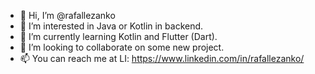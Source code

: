 - 👋 Hi, I’m @rafallezanko
- 👀 I’m interested in Java or Kotlin in backend.
- 🌱 I’m currently learning Kotlin and Flutter (Dart).
- 💞️ I’m looking to collaborate on some new project.
- 📫 You can reach me at LI: https://www.linkedin.com/in/rafallezanko/

<!---
rafallezanko/rafallezanko is a ✨ special ✨ repository because its `README.md` (this file) appears on your GitHub profile.
You can click the Preview link to take a look at your changes.
--->
